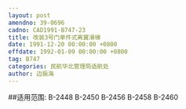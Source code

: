 ```yaml
---
layout: post
amendno: 39-0696
cadno: CAD1991-B747-23
title: 改装3号门单件式离翼滑梯
date: 1991-12-20 00:00:00 +0800
effdate: 1992-01-09 00:00:00 +0800
tag: B747
categories: 民航华北管理局适航处
author: 边振海
---
```


##适用范围:
B-2448 B-2450 B-2456 B-2458 B-2460

